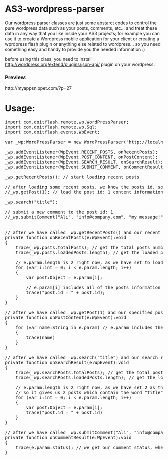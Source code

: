 AS3-wordpress-parser
================

Our wordpress parser classes are just some abstarct codes to control the pure wordpress data such as your posts, comments, etc... and treat these data in any way that 
you like inside your AS3 projects; for example you can use it to create a Wordpress mobile application for your client or creating a wprdpress flash plugin or anything 
else related to wordpress... so you need something easy and handy to provide you the needed information :)

before using this class, you need to install http://wordpress.org/extend/plugins/json-api/ plugin on your wordpress.

<h3>Preview:</h3> http://myappsnippet.com/?p=27

<h1>Usage:</h1>

<pre>
import com.doitflash.remote.wp.WordPressParser;
import com.doitflash.remote.wp.Sql;
import com.doitflash.events.WpEvent;

var _wp:WordPressParser = new WordPressParser("http://localhost/wordpress/", 2); // arguments: address of my WP blog, load 2 posts on each request

_wp.addEventListener(WpEvent.RECENT_POSTS, onRecentPosts);
_wp.addEventListener(WpEvent.POST_CONTENT, onPostContent);
_wp.addEventListener(WpEvent.SEARCH_RESULT, onSearchResult);
_wp.addEventListener(WpEvent.SUBMIT_COMMENT, onCommentResult);

_wp.getRecentPosts(); // start loading recent posts

// after loading some recent posts, we know the posts id, so we can call one of them to get its information
//_wp.getPost(1); // load the post id: 1 content information

_wp.search("title");

// submit a new comment to the post id: 1
//_wp.submitComment("Ali", "info@company.com", "my message!", 1);


// after we have called _wp.getRecentPosts() and our recent posts are loaded, this function will be triggered
private function onRecentPosts(e:WpEvent):void
{
	trace(_wp.posts.totalPosts); // get the total posts number
	trace(_wp.posts.loadedPosts.length); // get the loaded posts number
	
	// e.param.length is 2 right now, as we have set to load 2 recent posts each time we call _wp.getRecentPosts(), when we were initializing our class
	for (var i:int = 0; i &lt; e.param.length; i++) 
	{
		var post:Object = e.param[i];
		
		// e.param[i] includes all of the posts information such as id, type, slug, url and etc...
		trace("post.id = " + post.id);
	}
}

// after we have called _wp.getPost(1) and our specified post content is loaded, this function will be triggered
private function onPostContent(e:WpEvent):void
{
	for (var name:String in e.param) // e.param includes the specified post content information
	{
		trace(name)
	}
}

// after we have called _wp.search("title") and our search result is ready, this function will be triggered
private function onSearchResult(e:WpEvent):void
{
	trace(_wp.searchPosts.totalPosts); // get the total posts number which contain the word "title" 
	trace(_wp.searchPosts.loadedPosts.length); // get the loaded posts number which contain the word "title"
	
	// e.param.length is 2 right now, as we have set 2 as the value of the second argument of our class when we were initializing it
	// so it gives us 2 posts which contain the word "title"; so if we like to see more results, we call _wp.search(null), to search the last word we have searched once again and give us the rest of the results
	for (var i:int = 0; i &lt; e.param.length; i++) 
	{
		var post:Object = e.param[i];
		trace("post.id = " + post.id)
	}
}

// after we have called _wp.submitComment("Ali", "info@company.com", "my message!", 1), this function will be triggered
private function onCommentResult(e:WpEvent):void
{
	trace(e.param.status); // we get our comment status, whether it is waiting for moderation or couldn't be sent or is ok!
}
</pre>